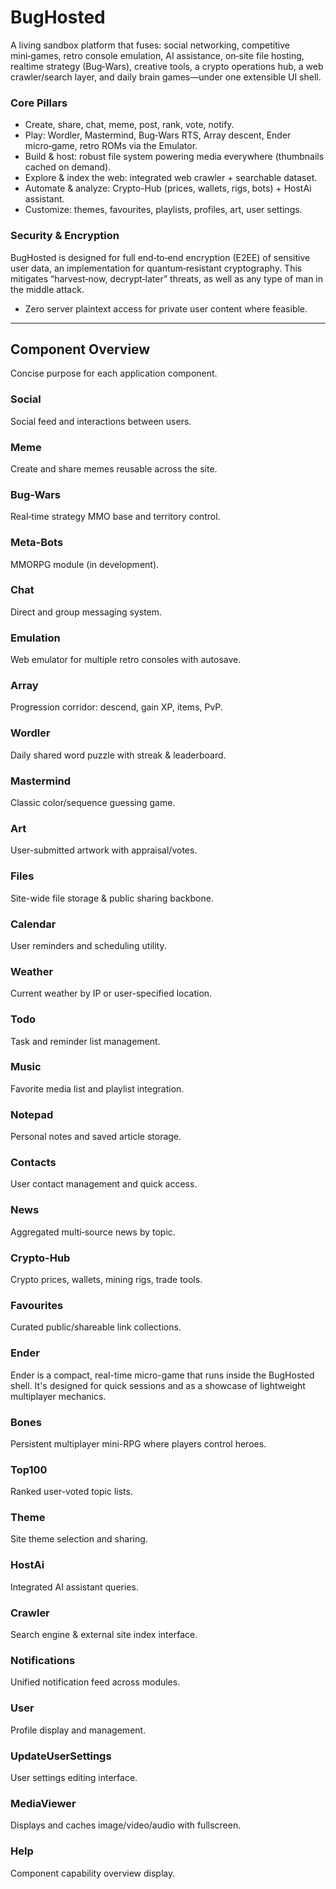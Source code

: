 # BugHosted

A living sandbox platform that fuses: social networking, competitive mini‑games, retro console emulation, AI assistance, on‑site file hosting, realtime strategy (Bug‑Wars), creative tools, a crypto operations hub, a web crawler/search layer, and daily brain games—under one extensible UI shell.

### Core Pillars
* Create, share, chat, meme, post, rank, vote, notify.
* Play: Wordler, Mastermind, Bug‑Wars RTS, Array descent, Ender micro‑game, retro ROMs via the Emulator.
* Build & host: robust file system powering media everywhere (thumbnails cached on demand).
* Explore & index the web: integrated web crawler + searchable dataset.
* Automate & analyze: Crypto-Hub (prices, wallets, rigs, bots) + HostAi assistant.
* Customize: themes, favourites, playlists, profiles, art, user settings.

### Security & Encryption
BugHosted is designed for full end‑to‑end encryption (E2EE) of sensitive user data, an implementation for quantum‑resistant cryptography. This mitigates “harvest‑now, decrypt‑later” threats, as well as any type of man in the middle attack. 
* Zero server plaintext access for private user content where feasible.  

---

## Component Overview
Concise purpose for each application component.

### Social
Social feed and interactions between users.

### Meme
Create and share memes reusable across the site.

### Bug-Wars
Real‑time strategy MMO base and territory control.

### Meta-Bots
MMORPG module (in development).

### Chat
Direct and group messaging system.

### Emulation
Web emulator for multiple retro consoles with autosave.

### Array
Progression corridor: descend, gain XP, items, PvP.

### Wordler
Daily shared word puzzle with streak & leaderboard.

### Mastermind
Classic color/sequence guessing game.

### Art
User-submitted artwork with appraisal/votes.

### Files
Site-wide file storage & public sharing backbone.

### Calendar
User reminders and scheduling utility.

### Weather
Current weather by IP or user-specified location.

### Todo
Task and reminder list management.

### Music
Favorite media list and playlist integration.

### Notepad
Personal notes and saved article storage.

### Contacts
User contact management and quick access.

### News
Aggregated multi‑source news by topic.

### Crypto-Hub
Crypto prices, wallets, mining rigs, trade tools.

### Favourites
Curated public/shareable link collections.

### Ender
Ender is a compact, real-time micro-game that runs inside the BugHosted shell. It's designed for quick sessions and as a showcase of lightweight multiplayer mechanics.

### Bones
Persistent multiplayer mini-RPG where players control heroes.

### Top100
Ranked user-voted topic lists.

### Theme
Site theme selection and sharing.

### HostAi
Integrated AI assistant queries.

### Crawler
Search engine & external site index interface.

### Notifications
Unified notification feed across modules.

### User
Profile display and management.

### UpdateUserSettings
User settings editing interface.

### MediaViewer
Displays and caches image/video/audio with fullscreen.

### Help
Component capability overview display.